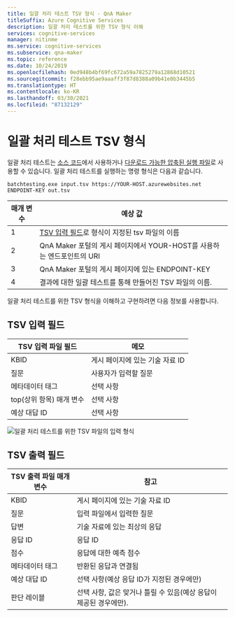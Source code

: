 ```yaml
---
title: 일괄 처리 테스트 TSV 형식 - QnA Maker
titleSuffix: Azure Cognitive Services
description: 일괄 처리 테스트를 위한 TSV 형식 이해
services: cognitive-services
manager: nitinme
ms.service: cognitive-services
ms.subservice: qna-maker
ms.topic: reference
ms.date: 10/24/2019
ms.openlocfilehash: 0ed948b4bf69fc672a59a7825279a12868d10521
ms.sourcegitcommit: f28ebb95ae9aaaff3f87d8388a09b41e0b3445b5
ms.translationtype: HT
ms.contentlocale: ko-KR
ms.lasthandoff: 03/30/2021
ms.locfileid: "87132129"
---
```

# <a name="batch-testing-tsv-format"></a>일괄 처리 테스트 TSV 형식

일괄 처리 테스트는 [소스 코드](https://github.com/Azure-Samples/cognitive-services-qnamaker-csharp/tree/master/documentation-samples/batchtesting)에서 사용하거나 [다운로드 가능한 압축된 실행 파일](https://aka.ms/qna_btzip)로 사용할 수 있습니다. 일괄 처리 테스트를 실행하는 명령 형식은 다음과 같습니다.

```console
batchtesting.exe input.tsv https://YOUR-HOST.azurewebsites.net ENDPOINT-KEY out.tsv
```

|매개 변수|예상 값|
|--|--|
|1|[TSV 입력 필드](#tsv-input-fields)로 형식이 지정된 tsv 파일의 이름|
|2|QnA Maker 포털의 게시 페이지에서 YOUR-HOST를 사용하는 엔드포인트의 URI|
|3|QnA Maker 포털의 게시 페이지에 있는 ENDPOINT-KEY|
|4|결과에 대한 일괄 테스트를 통해 만들어진 TSV 파일의 이름.|

일괄 처리 테스트를 위한 TSV 형식을 이해하고 구현하려면 다음 정보를 사용합니다. 

## <a name="tsv-input-fields"></a>TSV 입력 필드

|TSV 입력 파일 필드|메모|
|--|--|
|KBID|게시 페이지에 있는 기술 자료 ID|
|질문|사용자가 입력할 질문|
|메타데이터 태그|선택 사항|
|top(상위 항목) 매개 변수|선택 사항| 
|예상 대답 ID|선택 사항|

![일괄 처리 테스트를 위한 TSV 파일의 입력 형식](media/batch-test/input-tsv-format-batch-test.png)

## <a name="tsv-output-fields"></a>TSV 출력 필드 

|TSV 출력 파일 매개 변수|참고|
|--|--|
|KBID|게시 페이지에 있는 기술 자료 ID|
|질문|입력 파일에서 입력한 질문|
|답변|기술 자료에 있는 최상의 응답|
|응답 ID|응답 ID|
|점수|응답에 대한 예측 점수 |
|메타데이터 태그|반환된 응답과 연결됨|
|예상 대답 ID|선택 사항(예상 응답 ID가 지정된 경우에만)|
|판단 레이블|선택 사항, 값은 맞거나 틀릴 수 있음(예상 응답이 제공된 경우에만).|
